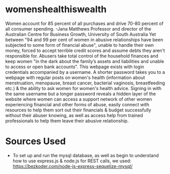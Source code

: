 # womenshealthiswealth
Women account for 85 percent of all purchases and drive 70-80 percent of all consumer spending. -Jana Matthews Professor and director of the Australian Centre for Business Growth, University of South Australia Yet between "94 and 99 per cent of women in abusive relationships have been subjected to some form of financial abuse", unable to handle their own money, forced to accept terrible credit scores and assume debts they aren't responsible for.  Abusers take total control of the household finances and keep women "in the dark about the family’s assets and liabilities and unable to access or open bank accounts". This webpage exists with login credentials accompanied by a username. A shorter password takes you to a webpage with regular posts on women's health (information about menstruation, menopause, breast cancer, bacterial vaginosis, breastfeeding etc.) &amp; the ability to ask women for women's health advice. Signing in with the same username but a longer password reveals a hidden layer of the website where women can access a support network of other women experiencing financial and other forms of abuse, easily connect with resources to help them sort out their financials  &amp; budget successfully without their abuser knowing, as well as access help from trained professionals to help them leave their abusive relationship.


# Sources Used
- To set up and run the mysql database, as well as begin to understand how to use express.js & node.js for REST calls, we used: https://bezkoder.com/node-js-express-sequelize-mysql/
